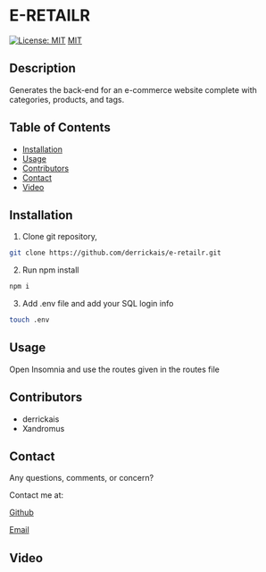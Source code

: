 # E-RETAILR
[![License: MIT](https://img.shields.io/badge/License-MIT-yellow.svg)](https://opensource.org/licenses/MIT)
[MIT](https://opensource.org/licenses/MIT)
    
## Description 

Generates the back-end for an e-commerce website complete with categories, products, and tags.

## Table of Contents 

* [Installation](#installation)
* [Usage](#usage)
* [Contributors](#contributors)
* [Contact](#contact)
* [Video](#video)

## Installation

1. Clone git repository,

``` bash 
git clone https://github.com/derrickais/e-retailr.git
```

2. Run npm install

``` bash 
npm i
```

3. Add .env file and add your SQL login info
``` bash 
touch .env
```

## Usage

Open Insomnia and use the routes given in the routes file

## Contributors

* derrickais
* Xandromus

## Contact

Any questions, comments, or concern? 

Contact me at: 

[Github](https://github.com/derrickais)

[Email](mailto:derrickas728@gmail.com)

## Video

